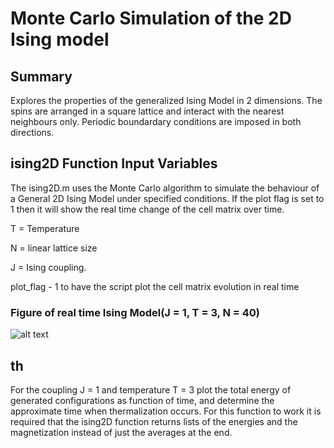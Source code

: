 

# Monte Carlo Simulation of the 2D Ising model

## Summary

Explores the properties of the generalized Ising Model in 2 dimensions. The spins are arranged in a square lattice and interact with the nearest neighbours only. 
Periodic boundardary conditions are imposed in both directions. 

## ising2D Function Input Variables

The ising2D.m uses the Monte Carlo algorithm to simulate the behaviour of a General 2D Ising Model under specified conditions. If the plot flag is set to 1 then 
it will show the real time change of the cell matrix over time. 

T = Temperature

N = linear lattice size

J = Ising coupling.

plot_flag - 1 to have the script plot the cell matrix evolution in real time

### Figure of real time Ising Model(J = 1, T = 3, N = 40)

![alt text](https://raw.githubusercontent.com/basilwong/monte-carlo-2D-ising/master/figures/real-time-ising.PNG)

## th
For the coupling J = 1 and temperature T = 3 plot the total energy of generated configurations as function of time, and determine the approximate time when thermalization occurs. For this function to work it is required that the ising2D function returns lists of the energies and the magnetization instead of just the averages at the end.

